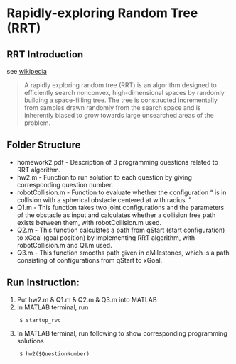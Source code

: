 # Rapidly-exploring Random Tree (RRT)

## RRT Introduction
see [wikipedia](https://en.wikipedia.org/wiki/Rapidly-exploring_random_tree)

> A rapidly exploring random tree (RRT) is an algorithm designed to efficiently search nonconvex, high-dimensional spaces by randomly building a space-filling tree. The tree is constructed incrementally from samples drawn randomly from the search space and is inherently biased to grow towards large unsearched areas of the problem.

## Folder Structure

* homework2.pdf - Description of 3 programming questions related to RRT algorithm.
* hw2.m - Function to run solution to each question by giving corresponding question number.
* robotCollision.m - Function to evaluate whether the configuration <q> is in collision with a spherical obstacle centered at <sphereCenter> with radius <r>.
* Q1.m - This function takes two joint configurations and the parameters of the obstacle as input and calculates whether a collision free path exists between them, with robotCollision.m used.
* Q2.m - This function calculates a path from qStart (start configuration) to xGoal (goal position) by implementing RRT algorithm, with robotCollision.m and Q1.m used.
* Q3.m - This function smooths path given in qMilestones, which is a path consisting of configurations from qStart to xGoal.

## Run Instruction:
1. Put hw2.m & Q1.m & Q2.m & Q3.m into MATLAB
2. In MATLAB terminal, run
```
	$ startup_rvc
```
3. In MATLAB terminal, run following to show corresponding programming solutions
```
	$ hw2($QuestionNumber)
```	
